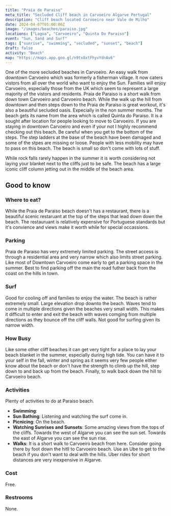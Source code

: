 ```yaml
---
title: "Praia de Paraiso"
meta_title: "Secluded Cliff beach in Carvoeiro Algarve Portugal"
description: "Cliff beach located Carvoeiro near Vale de Milho"
date: 2024-04-07T05:00:00Z
image: "/images/beaches/paraiso.jpg"
locations: ["Lagoa", "Carvoeiro", "Quinta Do Paraiso"]
event: "Sun, Sand and Surf"
tags: ["sunrise", "swimming", "secluded", "sunset", "beach"]
draft: false
activity: "Beach"
map: "https://maps.app.goo.gl/n9tx8xtFhyvYdnAv6"
---
```


One of the more secluded beaches in Carvoeiro.  An easy walk from downtown Carvoeiro which was formerly a fisherman village. It now caters vistors from all over the world who want to enjoy the Sun.  Families will enjoy Carvoeiro, especially those from the UK which seem to represent a large majority of the vistors and residents.   Praia de Paraiso is a short walk from down town Carvoeiro and Carvoeiro beach.  While the walk up the hill from downtown and then steps down to the Praia de Paraiso is great workout, it's also a beautiful secluded oasis.  Expecially in the non summer months.  The beach gets its name from the area which is called Quinta do Paraiso.  It is a sought after location for people looking to move to Carvoeiro.   If you are staying in downtown Carvoeiro and even if your not I highly recommend checking out this beach.   Be careful when you get to the bottom of the steps.  The step ladders at the base of the beach have been damaged and some of the stpes are missing or loose.  People with less mobility may have to pass on this beach.  The beach is small so don't come with lots of stuff.  

While rock falls rarely happen in the summer it is worth considering not laying your blanket next to the cliffs just to be safe.  The beach has a large iconic cliff column jetting out in the middle of the beach area.  


## Good to know

### Where to eat?

While the Praia de Paraiso beach doesn't has a restaurant, there is a beautiful scenic restaruant at the top of the steps that lead down down the beach.  The restauruant is relatively expensive for Portuguese standards but it's convience and views make it worth while for special occassions. 


### Parking

Praia de Paraiso has very extremely limited parking.  The street access is through a residential area and very narrow which also limits street parking.  Like most of Downtown Carvoeiro come early to get a parking space in the summer.  Best to find parking off the main the road futher back from the coast on the hills in town. 


### Surf

Good for cooling off and families to enjoy the water.   The beach is rather extremely small.   Large elevation drop downto the beach.  Waves tend to come in multiple directions given the beaches very small width.  This makes it difficult to enter and exit the beach with waves comging from multiple directions as they bounce off the cliff walls. Not good for surfing given its narrow width.


### How Busy

Like some other cliff beaches it can get very tight for a place to lay your beach blanket in the summer, especially during high tide.  You can have it to your self in the fall, winter and spring as it seems very few people either know about the beach or don't have the strength to climb up the hill, step down to and back up from the beach. Finally, to walk back down the hill to Carvoeiro beach.


### Activities

Plenty of activities to do at Paraiso beach.

- **Swimming**:
- **Sun Bathing**: Listening and watching the surf come in.
- **Picnicing**: On the beach. 
- **Watching Sunrises and Sunsets**: Some amazing views from the tops of the cliffs. Towards the west of Algarve you can see the sun set.   Towards the east of Algarve you can see the sun rise.  
- **Walks**:  It is a short walk to Carvoeiro beach from here.  Consider going there by foot down the hitll to Carvoeiro beach.  Use an Ube to get to the beach if you don't want to deal with the hills.   Uber rides for short distances are very inexpensive in Algarve.

### Cost

Free.

### Restrooms

None.